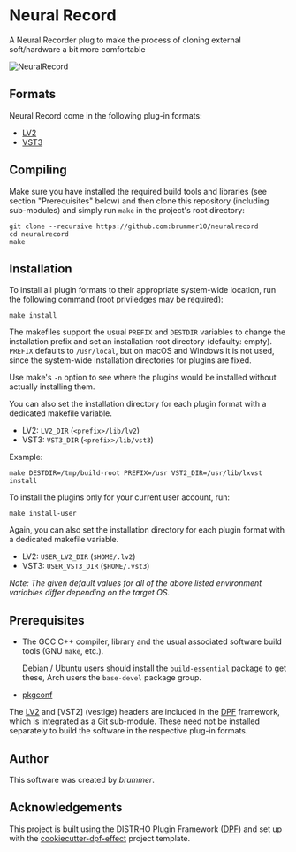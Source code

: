 # Neural Record

A Neural Recorder plug to make the process of cloning external soft/hardware a bit more comfortable 

![NeuralRecord](https://github.com/brummer10/neuralrecord/blob/main/NeuralRecord.png?raw=true)


## Formats

Neural Record come in the following plug-in formats:

* [LV2]
* [VST3]

## Compiling

Make sure you have installed the required build tools and libraries (see
section "Prerequisites" below) and then clone this repository (including
sub-modules) and simply run `make` in the project's root directory:

```con
git clone --recursive https://github.com:brummer10/neuralrecord
cd neuralrecord
make
```

## Installation

To install all plugin formats to their appropriate system-wide location, run
the following command (root priviledges may be required):

```con
make install
```

The makefiles support the usual `PREFIX` and `DESTDIR` variables to change the
installation prefix and set an installation root directory (defaulty: empty).
`PREFIX` defaults to `/usr/local`, but on macOS and Windows it is not used,
since the system-wide installation directories for plugins are fixed.

Use make's `-n` option to see where the plugins would be installed without
actually installing them.

You can also set the installation directory for each plugin format with a
dedicated makefile variable.

* LV2: `LV2_DIR` (`<prefix>/lib/lv2`)
* VST3: `VST3_DIR` (`<prefix>/lib/vst3`)

Example:

```con
make DESTDIR=/tmp/build-root PREFIX=/usr VST2_DIR=/usr/lib/lxvst install
```

To install the plugins only for your current user account, run:

```con
make install-user
```

Again, you can also set the installation directory for each plugin format with
a dedicated makefile variable.

* LV2: `USER_LV2_DIR` (`$HOME/.lv2`)
* VST3: `USER_VST3_DIR` (`$HOME/.vst3`)

*Note: The given default values for all of the above listed environment
variables differ depending on the target OS.*


## Prerequisites

* The GCC C++ compiler, library and the usual associated software build tools
  (GNU `make`, etc.).

  Debian / Ubuntu users should install the `build-essential` package
  to get these, Arch users the `base-devel` package group.

* [pkgconf]

The [LV2] and [VST2] (vestige) headers are included in the
[DPF] framework, which is integrated as a Git sub-module. These need not be
installed separately to build the software in the respective plug-in formats.


## Author

This software was created by *brummer*.


## Acknowledgements

This project is built using the DISTRHO Plugin Framework ([DPF]) and set up
with the [cookiecutter-dpf-effect] project template.


[cookiecutter-dpf-effect]: https://github.com/SpotlightKid/cookiecutter-dpf-effect
[DPF]: https://github.com/DISTRHO/DPF
[LV2]: http://lv2plug.in/
[pkgconf]: https://github.com/pkgconf/pkgconf
[VST3]: https://en.wikipedia.org/wiki/Virtual_Studio_Technology
